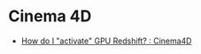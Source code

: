 # Cinema 4D

- [How do I "activate" GPU Redshift? : Cinema4D](https://www.reddit.com/r/Cinema4D/comments/uydyrw/how_do_i_activate_gpu_redshift/)
